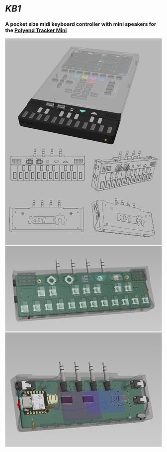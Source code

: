 # *KB1*
### A pocket size midi keyboard controller with mini speakers for the [Polyend Tracker Mini](https://polyend.com/tracker-mini/)
![KB1 banner](https://github.com/PocketMidi/KB1/blob/main/images/banner_1.jpg)
![inner top](https://github.com/PocketMidi/KB1/blob/main/images/inner_1.png)
![inner bottom](https://github.com/PocketMidi/KB1/blob/main/images/inner_2.png)

